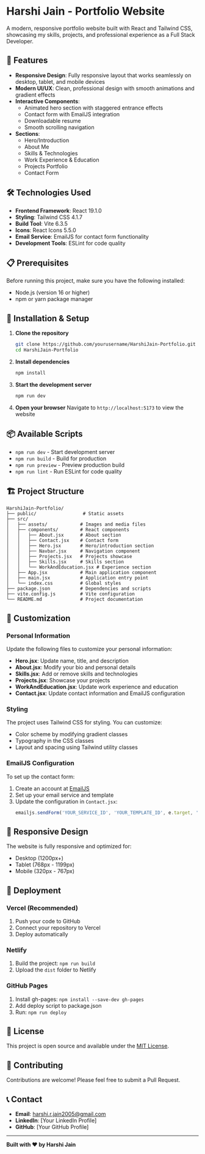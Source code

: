 # Harshi Jain - Portfolio Website

A modern, responsive portfolio website built with React and Tailwind CSS, showcasing my skills, projects, and professional experience as a Full Stack Developer.

## 🌟 Features

- **Responsive Design**: Fully responsive layout that works seamlessly on desktop, tablet, and mobile devices
- **Modern UI/UX**: Clean, professional design with smooth animations and gradient effects
- **Interactive Components**: 
  - Animated hero section with staggered entrance effects
  - Contact form with EmailJS integration
  - Downloadable resume
  - Smooth scrolling navigation
- **Sections**:
  - Hero/Introduction
  - About Me
  - Skills & Technologies
  - Work Experience & Education
  - Projects Portfolio
  - Contact Form

## 🛠️ Technologies Used

- **Frontend Framework**: React 19.1.0
- **Styling**: Tailwind CSS 4.1.7
- **Build Tool**: Vite 6.3.5
- **Icons**: React Icons 5.5.0
- **Email Service**: EmailJS for contact form functionality
- **Development Tools**: ESLint for code quality

## 📋 Prerequisites

Before running this project, make sure you have the following installed:

- Node.js (version 16 or higher)
- npm or yarn package manager

## 🚀 Installation & Setup

1. **Clone the repository**
   ```bash
   git clone https://github.com/yourusername/HarshiJain-Portfolio.git
   cd HarshiJain-Portfolio
   ```

2. **Install dependencies**
   ```bash
   npm install
   ```

3. **Start the development server**
   ```bash
   npm run dev
   ```

4. **Open your browser**
   Navigate to `http://localhost:5173` to view the website

## 📦 Available Scripts

- `npm run dev` - Start development server
- `npm run build` - Build for production
- `npm run preview` - Preview production build
- `npm run lint` - Run ESLint for code quality

## 🏗️ Project Structure

```
HarshiJain-Portfolio/
├── public/                 # Static assets
├── src/
│   ├── assets/            # Images and media files
│   ├── components/        # React components
│   │   ├── About.jsx      # About section
│   │   ├── Contact.jsx    # Contact form
│   │   ├── Hero.jsx       # Hero/introduction section
│   │   ├── Navbar.jsx     # Navigation component
│   │   ├── Projects.jsx   # Projects showcase
│   │   ├── Skills.jsx     # Skills section
│   │   └── WorkAndEducation.jsx # Experience section
│   ├── App.jsx            # Main application component
│   ├── main.jsx           # Application entry point
│   └── index.css          # Global styles
├── package.json           # Dependencies and scripts
├── vite.config.js         # Vite configuration
└── README.md              # Project documentation
```

## 🎨 Customization

### Personal Information
Update the following files to customize your personal information:

- **Hero.jsx**: Update name, title, and description
- **About.jsx**: Modify your bio and personal details
- **Skills.jsx**: Add or remove skills and technologies
- **Projects.jsx**: Showcase your projects
- **WorkAndEducation.jsx**: Update work experience and education
- **Contact.jsx**: Update contact information and EmailJS configuration

### Styling
The project uses Tailwind CSS for styling. You can customize:
- Color scheme by modifying gradient classes
- Typography in the CSS classes
- Layout and spacing using Tailwind utility classes

### EmailJS Configuration
To set up the contact form:

1. Create an account at [EmailJS](https://www.emailjs.com/)
2. Set up your email service and template
3. Update the configuration in `Contact.jsx`:
   ```javascript
   emailjs.sendForm('YOUR_SERVICE_ID', 'YOUR_TEMPLATE_ID', e.target, 'YOUR_PUBLIC_KEY');
   ```

## 📱 Responsive Design

The website is fully responsive and optimized for:
- Desktop (1200px+)
- Tablet (768px - 1199px)
- Mobile (320px - 767px)

## 🚀 Deployment

### Vercel (Recommended)
1. Push your code to GitHub
2. Connect your repository to Vercel
3. Deploy automatically

### Netlify
1. Build the project: `npm run build`
2. Upload the `dist` folder to Netlify

### GitHub Pages
1. Install gh-pages: `npm install --save-dev gh-pages`
2. Add deploy script to package.json
3. Run: `npm run deploy`

## 📄 License

This project is open source and available under the [MIT License](LICENSE).

## 🤝 Contributing

Contributions are welcome! Please feel free to submit a Pull Request.

## 📞 Contact

- **Email**: harshi.r.jain2005@gmail.com
- **LinkedIn**: [Your LinkedIn Profile]
- **GitHub**: [Your GitHub Profile]

---

**Built with ❤️ by Harshi Jain**
